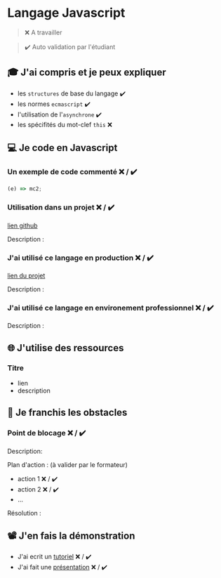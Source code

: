 # Langage Javascript

> ❌ A travailler

> ✔️ Auto validation par l'étudiant

## 🎓 J'ai compris et je peux expliquer

- les `structures` de base du langage ✔️
- les normes `ecmascript` ✔️
- l'utilisation de l'`asynchrone` ✔️
- les spécifités du mot-clef `this` ❌

## 💻 Je code en Javascript

### Un exemple de code commenté ❌ / ✔️

```javascript
(e) => mc2;
```

### Utilisation dans un projet ❌ / ✔️

[lien github](...)

Description :

### J'ai utilisé ce langage en production ❌ / ✔️

[lien du projet](...)

Description :

### J'ai utilisé ce langage en environement professionnel ❌ / ✔️

Description :

## 🌐 J'utilise des ressources

### Titre

- lien
- description

## 🚧 Je franchis les obstacles

### Point de blocage ❌ / ✔️

Description:

Plan d'action : (à valider par le formateur)

- action 1 ❌ / ✔️
- action 2 ❌ / ✔️
- ...

Résolution :

## 📽️ J'en fais la démonstration

- J'ai ecrit un [tutoriel](...) ❌ / ✔️
- J'ai fait une [présentation](...) ❌ / ✔️

